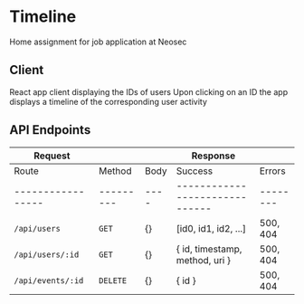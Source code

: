# Timeline
Home assignment for job application at Neosec


## Client
React app client displaying the IDs of users
Upon clicking on an ID the app displays a timeline of the corresponding user activity

## API Endpoints

Request          |         |    |Response                      |        |
-----------------|---------|----|------------------------------|--------|
Route            |Method   |Body|Success                       |Errors  |
-----------------|---------|----|------------------------------|--------|
`/api/users`     |`GET`    |{}  |[id0, id1, id2, ...]          |500, 404|
`/api/users/:id` |`GET`    |{}  |{ id, timestamp, method, uri }|500, 404|
`/api/events/:id`|`DELETE` |{}  |{ id }                        |500, 404|